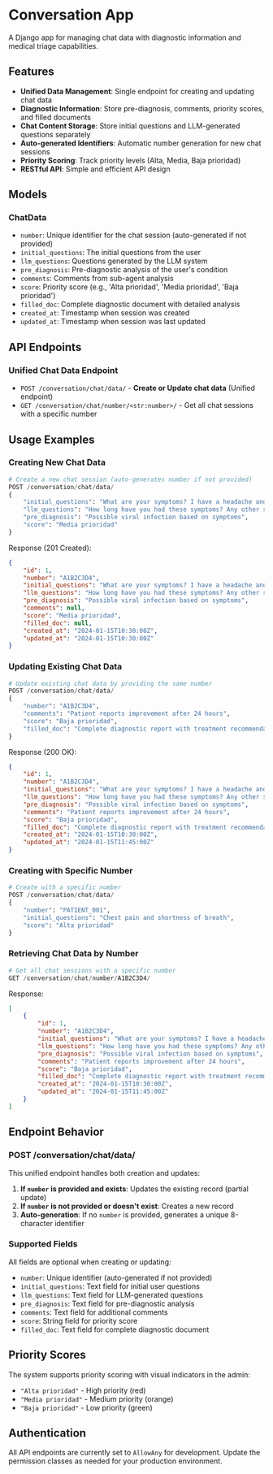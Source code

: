 # Conversation App

A Django app for managing chat data with diagnostic information and medical triage capabilities.

## Features

- **Unified Data Management**: Single endpoint for creating and updating chat data
- **Diagnostic Information**: Store pre-diagnosis, comments, priority scores, and filled documents
- **Chat Content Storage**: Store initial questions and LLM-generated questions separately
- **Auto-generated Identifiers**: Automatic number generation for new chat sessions
- **Priority Scoring**: Track priority levels (Alta, Media, Baja prioridad)
- **RESTful API**: Simple and efficient API design

## Models

### ChatData
- `number`: Unique identifier for the chat session (auto-generated if not provided)
- `initial_questions`: The initial questions from the user
- `llm_questions`: Questions generated by the LLM system
- `pre_diagnosis`: Pre-diagnostic analysis of the user's condition
- `comments`: Comments from sub-agent analysis
- `score`: Priority score (e.g., 'Alta prioridad', 'Media prioridad', 'Baja prioridad')
- `filled_doc`: Complete diagnostic document with detailed analysis
- `created_at`: Timestamp when session was created
- `updated_at`: Timestamp when session was last updated

## API Endpoints

### Unified Chat Data Endpoint

- `POST /conversation/chat/data/` - **Create or Update chat data** (Unified endpoint)
- `GET /conversation/chat/number/<str:number>/` - Get all chat sessions with a specific number

## Usage Examples

### Creating New Chat Data

```python
# Create a new chat session (auto-generates number if not provided)
POST /conversation/chat/data/
{
    "initial_questions": "What are your symptoms? I have a headache and fever.",
    "llm_questions": "How long have you had these symptoms? Any other symptoms?",
    "pre_diagnosis": "Possible viral infection based on symptoms",
    "score": "Media prioridad"
}
```

Response (201 Created):
```json
{
    "id": 1,
    "number": "A1B2C3D4",
    "initial_questions": "What are your symptoms? I have a headache and fever.",
    "llm_questions": "How long have you had these symptoms? Any other symptoms?",
    "pre_diagnosis": "Possible viral infection based on symptoms",
    "comments": null,
    "score": "Media prioridad",
    "filled_doc": null,
    "created_at": "2024-01-15T10:30:00Z",
    "updated_at": "2024-01-15T10:30:00Z"
}
```

### Updating Existing Chat Data

```python
# Update existing chat data by providing the same number
POST /conversation/chat/data/
{
    "number": "A1B2C3D4",
    "comments": "Patient reports improvement after 24 hours",
    "score": "Baja prioridad",
    "filled_doc": "Complete diagnostic report with treatment recommendations"
}
```

Response (200 OK):
```json
{
    "id": 1,
    "number": "A1B2C3D4",
    "initial_questions": "What are your symptoms? I have a headache and fever.",
    "llm_questions": "How long have you had these symptoms? Any other symptoms?",
    "pre_diagnosis": "Possible viral infection based on symptoms",
    "comments": "Patient reports improvement after 24 hours",
    "score": "Baja prioridad",
    "filled_doc": "Complete diagnostic report with treatment recommendations",
    "created_at": "2024-01-15T10:30:00Z",
    "updated_at": "2024-01-15T11:45:00Z"
}
```

### Creating with Specific Number

```python
# Create with a specific number
POST /conversation/chat/data/
{
    "number": "PATIENT_001",
    "initial_questions": "Chest pain and shortness of breath",
    "score": "Alta prioridad"
}
```

### Retrieving Chat Data by Number

```python
# Get all chat sessions with a specific number
GET /conversation/chat/number/A1B2C3D4/
```

Response:
```json
[
    {
        "id": 1,
        "number": "A1B2C3D4",
        "initial_questions": "What are your symptoms? I have a headache and fever.",
        "llm_questions": "How long have you had these symptoms? Any other symptoms?",
        "pre_diagnosis": "Possible viral infection based on symptoms",
        "comments": "Patient reports improvement after 24 hours",
        "score": "Baja prioridad",
        "filled_doc": "Complete diagnostic report with treatment recommendations",
        "created_at": "2024-01-15T10:30:00Z",
        "updated_at": "2024-01-15T11:45:00Z"
    }
]
```

## Endpoint Behavior

### POST /conversation/chat/data/

This unified endpoint handles both creation and updates:

1. **If `number` is provided and exists**: Updates the existing record (partial update)
2. **If `number` is not provided or doesn't exist**: Creates a new record
3. **Auto-generation**: If no `number` is provided, generates a unique 8-character identifier

### Supported Fields

All fields are optional when creating or updating:

- `number`: Unique identifier (auto-generated if not provided)
- `initial_questions`: Text field for initial user questions
- `llm_questions`: Text field for LLM-generated questions  
- `pre_diagnosis`: Text field for pre-diagnostic analysis
- `comments`: Text field for additional comments
- `score`: String field for priority score
- `filled_doc`: Text field for complete diagnostic document

## Priority Scores

The system supports priority scoring with visual indicators in the admin:

- `"Alta prioridad"` - High priority (red)
- `"Media prioridad"` - Medium priority (orange)  
- `"Baja prioridad"` - Low priority (green)

## Authentication

All API endpoints are currently set to `AllowAny` for development. Update the permission classes as needed for your production environment.
